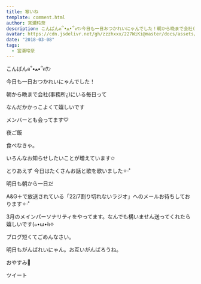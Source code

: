 ```yaml
---
title: 寒いね
template: comment.html
author: 宮瀬玲奈
description: こんばんฅ՞•ﻌ•՞ฅﾜﾝ今日も一日おつかれいにゃんでした！朝から晩まで会社(事務所¿)にいる毎日ってなんだかかっこよくて嬉しいですメンバーとも会ってます♡夜ご飯食べなきゃ。...
avatar: https://cdn.jsdelivr.net/gh/zzzhxxx/227WiKi@master/docs/assets/photo/avatar/reina.jpg
date: "2018-03-08"
tags:
  - 宮瀬玲奈
---
```






こんばんฅ՞•ﻌ•՞ฅﾜﾝ



今日も一日おつかれいにゃんでした！





朝から晩まで会社(事務所¿)にいる毎日って

なんだかかっこよくて嬉しいです



メンバーとも会ってます♡







夜ご飯

食べなきゃ。







いろんなお知らせしたいことが増えています✩




とりあえず
今日はたくさんお話と歌を歌いました✧‧˚







明日も朝から一日だ








A&G＋で放送されている「22/7割り切れないラジオ」へのメールお待ちしております✧‧˚

3月のメインパーソナリティをやってます。なんでも構いません送ってくれたら嬉しいです(๑•ω•́ฅ✧






ブログ短くてごめんなさい。


明日もがんばれいにゃん。お互いがんばろうね。



おやすみ💓


ツイート



